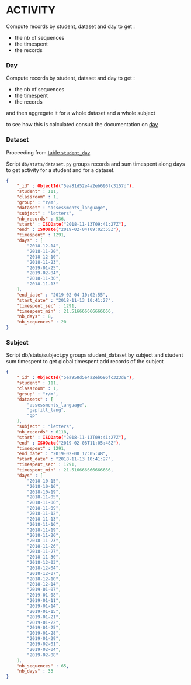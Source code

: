 # ACTIVITY

Compute records by student, dataset and day to get : 
- the nb of sequences 
- the timespent
- the records

### Day

Compute records by student, dataset and day to get : 
- the nb of sequences 
- the timespent
- the records

and then aggregate it for a whole dataset and a whole subject

to see how this is calculated consult the documentation on [day](day.md)

### Dataset

Proceeding from [table `student_day`](day.md)

Script `db/stats/dataset.py` groups records and sum timespent along days
to get activity for a student and for a dataset.

```json
{
	"_id" : ObjectId("5ea81d52e4a2eb696fc3157d"),
	"student" : 111,
	"classroom" : 1,
	"group" : "r/m",
	"dataset" : "assessments_language",
	"subject" : "letters",
	"nb_records" : 536,
	"start" : ISODate("2018-11-13T09:41:27Z"),
	"end" : ISODate("2019-02-04T09:02:55Z"),
	"timespent" : 1291,
	"days" : [
		"2018-12-14",
		"2018-11-20",
		"2018-12-10",
		"2018-11-23",
		"2019-01-25",
		"2019-02-04",
		"2018-11-30",
		"2018-11-13"
	],
	"end_date" : "2019-02-04 10:02:55",
	"start_date" : "2018-11-13 10:41:27",
	"timespent_sec" : 1291,
	"timespent_min" : 21.516666666666666,
	"nb_days" : 8,
	"nb_sequences" : 20
}
```

### Subject

Script db/stats/subject.py groups student_dataset by  subject and student 
sum timespent to get global timespent
add records of the subject

```json
{
	"_id" : ObjectId("5ea958d5e4a2eb696fc323d8"),
	"student" : 111,
	"classroom" : 1,
	"group" : "r/m",
	"datasets" : [
		"assessments_language",
		"gapfill_lang",
		"gp"
	],
	"subject" : "letters",
	"nb_records" : 6118,
	"start" : ISODate("2018-11-13T09:41:27Z"),
	"end" : ISODate("2019-02-08T11:05:48Z"),
	"timespent" : 1291,
	"end_date" : "2019-02-08 12:05:48",
	"start_date" : "2018-11-13 10:41:27",
	"timespent_sec" : 1291,
	"timespent_min" : 21.516666666666666,
	"days" : [
		"2018-10-15",
		"2018-10-16",
		"2018-10-19",
		"2018-11-05",
		"2018-11-06",
		"2018-11-09",
		"2018-11-12",
		"2018-11-13",
		"2018-11-16",
		"2018-11-19",
		"2018-11-20",
		"2018-11-23",
		"2018-11-26",
		"2018-11-27",
		"2018-11-30",
		"2018-12-03",
		"2018-12-04",
		"2018-12-07",
		"2018-12-10",
		"2018-12-14",
		"2019-01-07",
		"2019-01-08",
		"2019-01-11",
		"2019-01-14",
		"2019-01-15",
		"2019-01-21",
		"2019-01-22",
		"2019-01-25",
		"2019-01-28",
		"2019-01-29",
		"2019-02-01",
		"2019-02-04",
		"2019-02-08"
	],
	"nb_sequences" : 65,
	"nb_days" : 33
}
```